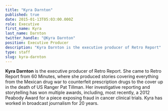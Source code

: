 ```yaml
---
title: "Kyra Darnton"
published: true
date: 2015-01-13T05:03:00.000Z
role: Executive
first_name: Kyra
last_name: Darnton
twitter_handle: "@Kyra Darnton"
position: Executive Producer
description: "Kyra Darnton is the executive producer of Retro Report"
type: staff
slug: kyra-darnton
---
```


**Kyra Darnton** is the executive producer of Retro Report. She came to Retro Report from 60 Minutes, where she produced stories covering everything from the Mexican drug war to counterfeit prescription drugs to the cover up in the death of US Ranger Pat Tillman. Her investigative reporting and storytelling has won multiple awards, including, most recently, a 2012 Peabody Award for a piece exposing fraud in cancer clinical trials. Kyra has worked in broadcast journalism for 20 years.

